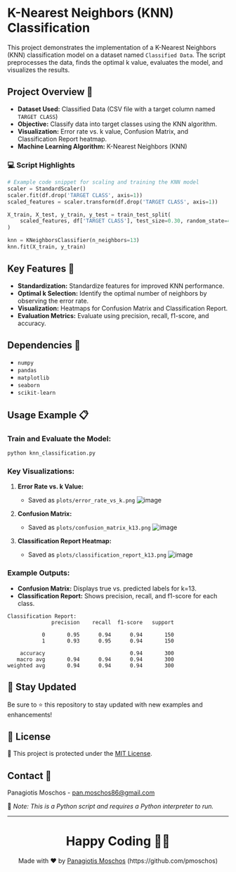 # K-Nearest Neighbors (KNN) Classification

This project demonstrates the implementation of a K-Nearest Neighbors (KNN) classification model on a dataset named `Classified Data`. The script preprocesses the data, finds the optimal k value, evaluates the model, and visualizes the results.

## Project Overview 📘

- **Dataset Used:** Classified Data (CSV file with a target column named `TARGET CLASS`)
- **Objective:** Classify data into target classes using the KNN algorithm.
- **Visualization:** Error rate vs. k value, Confusion Matrix, and Classification Report heatmap.
- **Machine Learning Algorithm:** K-Nearest Neighbors (KNN)

### :computer: Script Highlights
```python
# Example code snippet for scaling and training the KNN model
scaler = StandardScaler()
scaler.fit(df.drop('TARGET CLASS', axis=1))
scaled_features = scaler.transform(df.drop('TARGET CLASS', axis=1))

X_train, X_test, y_train, y_test = train_test_split(
    scaled_features, df['TARGET CLASS'], test_size=0.30, random_state=42
)

knn = KNeighborsClassifier(n_neighbors=13)
knn.fit(X_train, y_train)
```

## Key Features 🌟
- **Standardization:** Standardize features for improved KNN performance.
- **Optimal k Selection:** Identify the optimal number of neighbors by observing the error rate.
- **Visualization:** Heatmaps for Confusion Matrix and Classification Report.
- **Evaluation Metrics:** Evaluate using precision, recall, f1-score, and accuracy.

## Dependencies 🔧
- `numpy`
- `pandas`
- `matplotlib`
- `seaborn`
- `scikit-learn`

## Usage Example 📋

### Train and Evaluate the Model:
```bash
python knn_classification.py
```

### Key Visualizations:
1. **Error Rate vs. k Value:**
   - Saved as `plots/error_rate_vs_k.png`
![image](https://github.com/user-attachments/assets/d8e4a503-9ebf-4f4c-8fa0-76e831be6e18)

2. **Confusion Matrix:**
   - Saved as `plots/confusion_matrix_k13.png`
![image](https://github.com/user-attachments/assets/68860e58-4005-4394-8e21-0e4499eef621)

3. **Classification Report Heatmap:**
   - Saved as `plots/classification_report_k13.png`
![image](https://github.com/user-attachments/assets/8495f815-a3a8-4a72-84b0-d119ab883cc3)

### Example Outputs:
- **Confusion Matrix:**
  Displays true vs. predicted labels for k=13.
- **Classification Report:**
  Shows precision, recall, and f1-score for each class.

```plaintext
Classification Report:
              precision    recall  f1-score   support

           0       0.95      0.94      0.94       150
           1       0.93      0.95      0.94       150

    accuracy                           0.94       300
   macro avg       0.94      0.94      0.94       300
weighted avg       0.94      0.94      0.94       300
```

## 📢 Stay Updated

Be sure to ⭐ this repository to stay updated with new examples and enhancements!

## 📄 License
🔐 This project is protected under the [MIT License](https://mit-license.org/).


## Contact 📧
Panagiotis Moschos - pan.moschos86@gmail.com

🔗 *Note: This is a Python script and requires a Python interpreter to run.*

---
<h1 align=center>Happy Coding 👨‍💻 </h1>

<p align="center">
  Made with ❤️ by 
  <a href="https://www.linkedin.com/in/panagiotis-moschos" target="_blank">
  Panagiotis Moschos</a> (https://github.com/pmoschos)
</p>